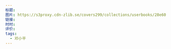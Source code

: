 ```yaml
---
标题: 
图片: https://s3proxy.cdn-zlib.se/covers299/collections/userbooks/28e6031d20cc18959447fa9e6c28a6d478bf6d4abb724d798362144748b26f2f.jpg
链接: 
时时: 
评价: 
tags:
  - 邓小平
---
```


